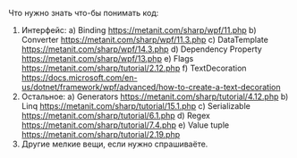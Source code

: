 Что нужно знать что-бы понимать код:

1) Интерфейс:
   a) Binding
https://metanit.com/sharp/wpf/11.php
   b) Converter
https://metanit.com/sharp/wpf/11.3.php
   c) DataTemplate
https://metanit.com/sharp/wpf/14.3.php
   d) Dependency Property
https://metanit.com/sharp/wpf/13.php
   e) Flags
https://metanit.com/sharp/tutorial/2.12.php
   f) TextDecoration 
https://docs.microsoft.com/en-us/dotnet/framework/wpf/advanced/how-to-create-a-text-decoration
2) Остальное:
   a) Generators
https://metanit.com/sharp/tutorial/4.12.php
   b) Linq
https://metanit.com/sharp/tutorial/15.1.php
   c) Serializable
https://metanit.com/sharp/tutorial/6.1.php
   d) Regex
https://metanit.com/sharp/tutorial/7.4.php
   e) Value tuple
https://metanit.com/sharp/tutorial/2.19.php
3) Другие мелкие вещи, если нужно спрашиваёте.
